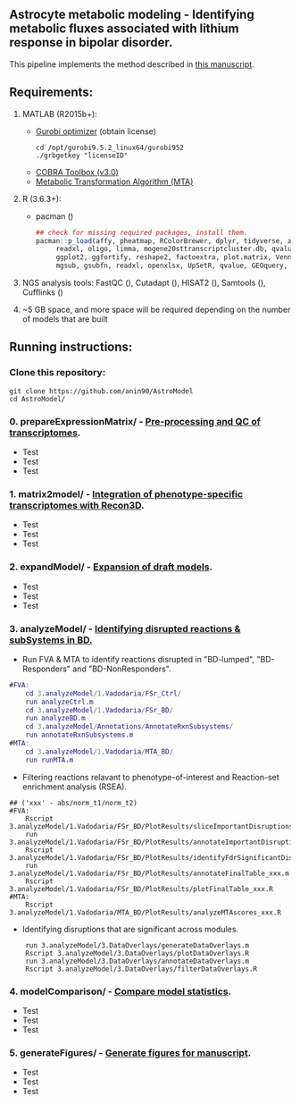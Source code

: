 ## Astrocyte metabolic modeling - Identifying metabolic fluxes associated with lithium response in bipolar disorder.
This pipeline implements the method described in [this manuscript](https://anin90.github.io/).

## Requirements:
1. MATLAB (R2015b+):
   * [Gurobi optimizer](https://www.gurobi.com/downloads/licenses/) (obtain license)
	   ```shell
	   cd /opt/gurobi9.5.2_linux64/gurobi952
	   ./grbgetkey "licenseID"
		```
   * [COBRA Toolbox (v3.0)](https://opencobra.github.io/cobratoolbox/stable/installation.html)
   * [Metabolic Transformation Algorithm (MTA)](https://github.com/ImNotaGit/MTA)
2. R (3.6.3+):
   * pacman ()
	   ```r
	   ## check for missing required packages, install them.
	   pacman::p_load(affy, pheatmap, RColorBrewer, dplyr, tidyverse, annotate, rat2302.db, mouse4302.db, homologene, 
			readxl, oligo, limma, mogene20sttranscriptcluster.db, qvalue, GEOquery, tidyr, tibble, splitstackshape, gplots, 
			ggplot2, ggfortify, reshape2, factoextra, plot.matrix, VennDiagram, ggvenn, plotrix, pheatmap, magrittr, venn, 
			mgsub, gsubfn, readxl, openxlsx, UpSetR, qvalue, GEOquery, TeachingDemos, sm, org.Hs.eg.db, data.table)
		```						
4. NGS analysis tools: FastQC (), Cutadapt (), HISAT2 (), Samtools (), Cufflinks ()

5. ~5 GB space, and more space will be required depending on the number of models that are built

## Running instructions:
### Clone this repository:
```shell
git clone https://github.com/anin90/AstroModel
cd AstroModel/
```
### 0. prepareExpressionMatrix/ - <ins>Pre-processing and QC of transcriptomes</ins>.
   * Test
   * Test
   * Test
   
### 1. matrix2model/ - <ins>Integration of phenotype-specific transcriptomes with Recon3D</ins>.
   * Test
   * Test
   * Test

### 2. expandModel/ - <ins>Expansion of draft models</ins>.
   * Test
   * Test
   * Test

### 3. analyzeModel/ - <ins>Identifying disrupted reactions & subSystems in BD.</ins>

   * Run FVA & MTA to identify reactions disrupted in "BD-lumped", "BD-Responders" and "BD-NonResponders".
```matlab
#FVA:
	cd 3.analyzeModel/1.Vadodaria/FSr_Ctrl/
	run analyzeCtrl.m
	cd 3.analyzeModel/1.Vadodaria/FSr_BD/
	run analyzeBD.m
	cd 3.analyzeModel/Annotations/AnnotateRxnSubsystems/
	run annotateRxnSubsystems.m
#MTA:
	cd 3.analyzeModel/1.Vadodaria/MTA_BD/
	run runMTA.m
 ```

   * Filtering reactions relavant to phenotype-of-interest and Reaction-set enrichment analysis (RSEA). 
```
## ('xxx' - abs/norm_t1/norm_t2)	
#FVA:
	Rscript 3.analyzeModel/1.Vadodaria/FSr_BD/PlotResults/sliceImportantDisruptions_xxx.R
	run 3.analyzeModel/1.Vadodaria/FSr_BD/PlotResults/annotateImportantDisruptions_xxx.m
	Rscript 3.analyzeModel/1.Vadodaria/FSr_BD/PlotResults/identifyFdrSignificantDisruptions_xxx.R
	run 3.analyzeModel/1.Vadodaria/FSr_BD/PlotResults/annotateFinalTable_xxx.m
	Rscript 3.analyzeModel/1.Vadodaria/FSr_BD/PlotResults/plotFinalTable_xxx.R
#MTA:
	Rscript 3.analyzeModel/1.Vadodaria/MTA_BD/PlotResults/analyzeMTAscores_xxx.R
```

   * Identifying disruptions that are significant across modules.
```
	run 3.analyzeModel/3.DataOverlays/generateDataOverlays.m
	Rscript 3.analyzeModel/3.DataOverlays/plotDataOverlays.R
	run 3.analyzeModel/3.DataOverlays/annotateDataOverlays.m
	Rscript 3.analyzeModel/3.DataOverlays/filterDataOverlays.R 
```

### 4. modelComparison/ - <ins>Compare model statistics</ins>.
   * Test
   * Test
   * Test
   
### 5. generateFigures/ - <ins>Generate figures for manuscript</ins>.
   * Test
   * Test
   * Test
